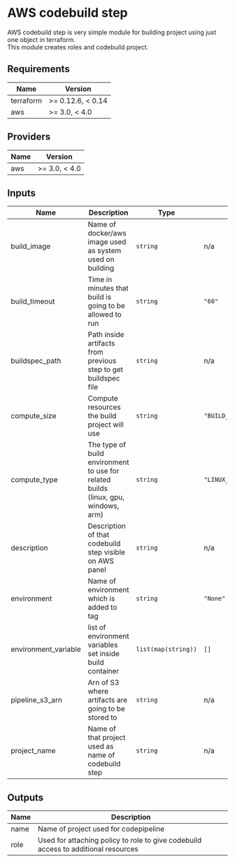 # AWS codebuild step  
AWS codebuild step is very simple module for building project using just one object in terraform.  
This module creates roles and codebuild project.

## Requirements

| Name | Version |
|------|---------|
| terraform | >= 0.12.6, < 0.14 |
| aws | >= 3.0, < 4.0 |

## Providers

| Name | Version |
|------|---------|
| aws | >= 3.0, < 4.0 |

## Inputs

| Name | Description | Type | Default | Required |
|------|-------------|------|---------|:--------:|
| build\_image | Name of docker/aws image used as system used on building | `string` | n/a | yes |
| build\_timeout | Time in minutes that build is going to be allowed to run | `string` | `"60"` | no |
| buildspec\_path | Path inside artifacts from previous step to get buildspec file | `string` | n/a | yes |
| compute\_size | Compute resources the build project will use | `string` | `"BUILD_GENERAL1_SMALL"` | no |
| compute\_type | The type of build environment to use for related builds (linux, gpu, windows, arm) | `string` | `"LINUX_CONTAINER"` | no |
| description | Description of that codebuild step visible on AWS panel | `string` | n/a | yes |
| environment | Name of environment which is added to tag | `string` | `"None"` | no |
| environment\_variable | list of environment variables set inside build container | `list(map(string))` | `[]` | no |
| pipeline\_s3\_arn | Arn of S3 where artifacts are going to be stored to | `string` | n/a | yes |
| project\_name | Name of that project used as name of codebuild step | `string` | n/a | yes |

## Outputs

| Name | Description |
|------|-------------|
| name | Name of project used for codepipeline |
| role | Used for attaching policy to role to give codebuild access to additional resources |


